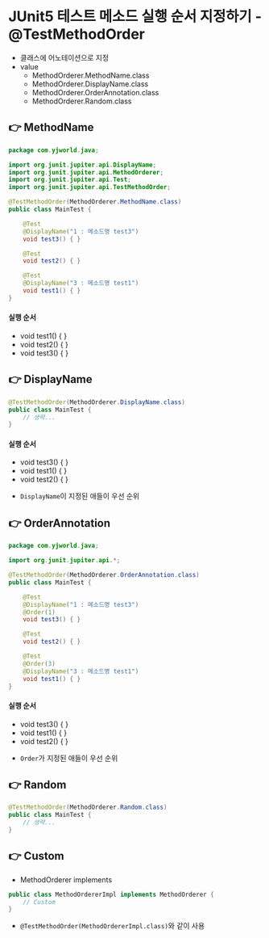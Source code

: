 # JUnit5 테스트 메소드 실행 순서 지정하기 - @TestMethodOrder
- 클래스에 어노테이션으로 지정
- value
  - MethodOrderer.MethodName.class
  - MethodOrderer.DisplayName.class
  - MethodOrderer.OrderAnnotation.class
  - MethodOrderer.Random.class

## 👉 MethodName
```java
package com.yjworld.java;

import org.junit.jupiter.api.DisplayName;
import org.junit.jupiter.api.MethodOrderer;
import org.junit.jupiter.api.Test;
import org.junit.jupiter.api.TestMethodOrder;

@TestMethodOrder(MethodOrderer.MethodName.class)
public class MainTest {

    @Test
    @DisplayName("1 : 메소드명 test3")
    void test3() { }

    @Test
    void test2() { }

    @Test
    @DisplayName("3 : 메소드명 test1")
    void test1() { }
}
```
#### 실행 순서
- void test1() { }
- void test2() { }
- void test3() { }

## 👉 DisplayName
```java
@TestMethodOrder(MethodOrderer.DisplayName.class)
public class MainTest {
    // 생략...
}
```
#### 실행 순서
- void test3() { }
- void test1() { }
- void test2() { }
* `DisplayName`이 지정된 애들이 우선 순위

## 👉 OrderAnnotation
```java
package com.yjworld.java;

import org.junit.jupiter.api.*;

@TestMethodOrder(MethodOrderer.OrderAnnotation.class)
public class MainTest {

    @Test
    @DisplayName("1 : 메소드명 test3")
    @Order(1)
    void test3() { }

    @Test
    void test2() { }

    @Test
    @Order(3)
    @DisplayName("3 : 메소드명 test1")
    void test1() { }
}
```
#### 실행 순서
- void test3() { }
- void test1() { }
- void test2() { }
* `Order`가 지정된 애들이 우선 순위

## 👉 Random
```java
@TestMethodOrder(MethodOrderer.Random.class)
public class MainTest {
    // 생략...
}
```

## 👉 Custom
- MethodOrderer implements
```java
public class MethodOrdererImpl implements MethodOrderer {
    // Custom
}
```
- `@TestMethodOrder(MethodOrdererImpl.class)`와 같이 사용
